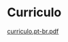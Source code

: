# Curriculo 

[curriculo.pt-br.pdf](https://github.com/user-attachments/files/18085182/curriculo.pt-br.pdf)
